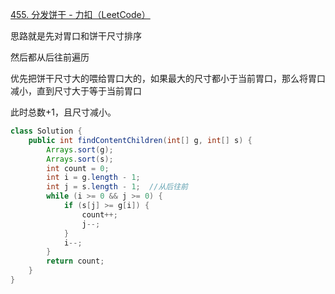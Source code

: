 [455. 分发饼干 - 力扣（LeetCode）](https://leetcode.cn/problems/assign-cookies/description/)





思路就是先对胃口和饼干尺寸排序

然后都从后往前遍历

优先把饼干尺寸大的喂给胃口大的，如果最大的尺寸都小于当前胃口，那么将胃口减小，直到尺寸大于等于当前胃口

此时总数+1，且尺寸减小。

```java
class Solution {
    public int findContentChildren(int[] g, int[] s) {
        Arrays.sort(g);
        Arrays.sort(s);
        int count = 0;
        int i = g.length - 1;
        int j = s.length - 1;  //从后往前
        while (i >= 0 && j >= 0) {
            if (s[j] >= g[i]) {   
                count++;
                j--;
            }
            i--;
        }
        return count;
    }
}
```